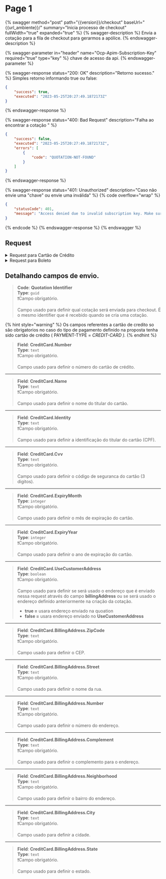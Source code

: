 # Page 1

{% swagger method="post" path="{{version}}/checkout" baseUrl="{{url_ambiente}}/" summary="Inicia processo de checkout" fullWidth="true" expanded="true" %}
{% swagger-description %}
Envia a cotação para a fila de checkout para gerarmos a apólice.
{% endswagger-description %}

{% swagger-parameter in="header" name="Ocp-Apim-Subscription-Key" required="true" type="key" %}
chave de acesso da api.
{% endswagger-parameter %}

{% swagger-response status="200: OK" description="Retorno sucesso." %}
Simples retorno informando true ou false:

```json
{
    "success": true,
    "executed": "2023-05-25T20:27:49.1872173Z"
}
```
{% endswagger-response %}

{% swagger-response status="400: Bad Request" description="Falha ao encontrar a cotação " %}
```json
{
    "success": false,
    "executed": "2023-05-25T20:27:49.1872173Z",
    "errors": [
        {
            "code": "QUOTATION-NOT-FOUND"
        }
    ]
}
```
{% endswagger-response %}

{% swagger-response status="401: Unauthorized" description="Caso não envie uma "chave" ou envie uma inválida" %}
{% code overflow="wrap" %}
```json
{
    "statusCode": 401,
    "message": "Access denied due to invalid subscription key. Make sure to provide a valid key for an active subscription."
}
```
{% endcode %}
{% endswagger-response %}
{% endswagger %}

## Request

<details>

<summary>Request para Cartão de Crédito</summary>

```json
{
   "quotationIdentifier":"2aea86d1-a9e5-4220-ab29-68c3fba8483f",
   "creditCard":{
      "number":"5431315941306755",
      "name":"João da costa",
      "identity":"59989083096",
      "cvv":"789",
      "expiryMonth":10,
      "expiryYear":2027,
      "useCustomerAddress":false,
      "billingAddress":{
         "zipCode":"12433234",
         "street":"rua ficticia",
         "number":"123",
         "complement":"proximo a padaria",
         "neighborhood":"campos",
         "city":"São José dos Campos",
         "state":"Campo belo"
      }
   }
}
```

</details>

<details>

<summary>Request para Boleto</summary>

```
{
   "quotationIdentifier":"2aea86d1-a9e5-4220-ab29-68c3fba8483f"
}
```

</details>

## **Detalhando campos de envio.**

> **Code**: **Quotation Identifier**\
> **Type**: `guid`\
> ❗Campo obrigatório.
>
> Campo usado para definir qual cotação será enviada para checkout. É o mesmo identifier que é recebido quando se cria uma cotação.

{% hint style="warning" %}
Os campos referentes a cartão de credito so são obrigatorios no caso do tipo de pagamento definido na proposta tenha sido cartão de crédito ( PAYMENT-TYPE = _CREDIT-CARD )._
{% endhint %}

> **Field**: **CreditCard.Number**\
> **Type**: `text`\
> ❗Campo obrigatório.
>
> Campo usado para definir o número do cartão de crédito.

***

> **Field**: **CreditCard.Name**\
> **Type**: `text`\
> ❗Campo obrigatório.
>
> Campo usado para definir o nome do titular do cartão.

***

> **Field**: **CreditCard.Identity**\
> **Type**: `text`\
> ❗Campo obrigatório.
>
> Campo usado para definir a identificação do titular do cartão (CPF).

***

> **Field**: **CreditCard.Cvv**\
> **Type**: `text`\
> ❗Campo obrigatório.
>
> Campo usado para definir o código de seguranca do cartão (3 digitos).

***

> **Field**: **CreditCard.ExpiryMonth**\
> **Type**: `integer`\
> ❗Campo obrigatório.
>
> Campo usado para definir o mês de expiração do cartão.

***

> **Field**: **CreditCard.ExpiryYear**\
> **Type**: `integer`\
> ❗Campo obrigatório.
>
> Campo usado para definir o ano de expiração do cartão.

***

> **Field**: **CreditCard.UseCustomerAddress**\
> **Type**: `boolean`\
> ❗Campo obrigatório.
>
> Campo usado para definir se será usado o endereço que é enviado nessa request através do campo **billingAddress** ou se será usado o endereço definido anteriormente na criação da cotação.
>
> * **true =** usara endereço enviado na quoation
> * **false =** usara endereço enviado no **UseCustomerAddress**

***

> **Field**: **CreditCard.BillingAddress.ZipCode**\
> **Type**: `text`\
> ❗Campo obrigatório.
>
> Campo usado para definir o CEP.

***

> **Field**: **CreditCard.BillingAddress.Street**\
> **Type**: `text`\
> ❗Campo obrigatório.
>
> Campo usado para definir o nome da rua.

***

> **Field**: **CreditCard.BillingAddress.Number**\
> **Type**: `text`\
> ❗Campo obrigatório.
>
> Campo usado para definir o número do endereço.

***

> **Field**: **CreditCard.BillingAddress.Complement**\
> **Type**: `text`\
> ❗Campo obrigatório.
>
> Campo usado para definir o complemento para o endereço.

***

> **Field**: **CreditCard.BillingAddress.Neighborhood**\
> **Type**: `text`\
> ❗Campo obrigatório.
>
> Campo usado para definir o bairro do endereço.

***

> **Field**: **CreditCard.BillingAddress.City**\
> **Type**: `text`\
> ❗Campo obrigatório.
>
> Campo usado para definir a cidade.

***

> **Field**: **CreditCard.BillingAddress.State**\
> **Type**: `text`\
> ❗Campo obrigatório.
>
> Campo usado para definir o estado.
